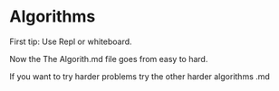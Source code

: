 # Algorithms

First tip: Use Repl or whiteboard.


Now the The Algorith.md file goes from easy to hard.

If you want to try harder problems try the other harder algorithms .md